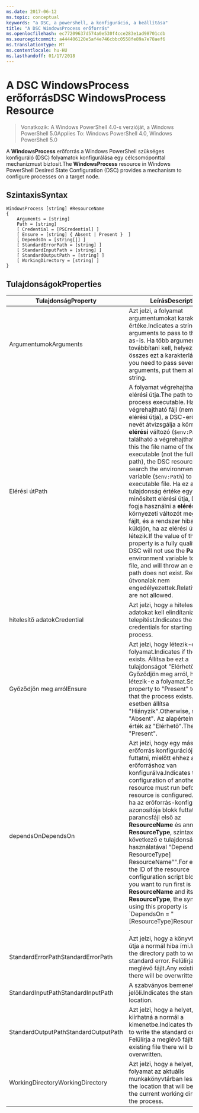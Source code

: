 ```yaml
---
ms.date: 2017-06-12
ms.topic: conceptual
keywords: "a DSC, a powershell, a konfiguráció, a beállítása"
title: "A DSC WindowsProcess erőforrás"
ms.openlocfilehash: ec77209637d574a0e530f4cce283e1ad98701cdb
ms.sourcegitcommit: a444406120e5af4e746cbbc0558fe89a7e78aef6
ms.translationtype: MT
ms.contentlocale: hu-HU
ms.lasthandoff: 01/17/2018
---
```

# <a name="dsc-windowsprocess-resource"></a><span data-ttu-id="93ddc-103">A DSC WindowsProcess erőforrás</span><span class="sxs-lookup"><span data-stu-id="93ddc-103">DSC WindowsProcess Resource</span></span>

> <span data-ttu-id="93ddc-104">Vonatkozik: A Windows PowerShell 4.0-s verzióját, a Windows PowerShell 5.0</span><span class="sxs-lookup"><span data-stu-id="93ddc-104">Applies To: Windows PowerShell 4.0, Windows PowerShell 5.0</span></span>

<span data-ttu-id="93ddc-105">A **WindowsProcess** erőforrás a Windows PowerShell szükséges konfiguráló (DSC) folyamatok konfigurálása egy célcsomóponttal mechanizmust biztosít.</span><span class="sxs-lookup"><span data-stu-id="93ddc-105">The **WindowsProcess** resource in Windows PowerShell Desired State Configuration (DSC) provides a mechanism to configure processes on a target node.</span></span>

## <a name="syntax"></a><span data-ttu-id="93ddc-106">Szintaxis</span><span class="sxs-lookup"><span data-stu-id="93ddc-106">Syntax</span></span>

```
WindowsProcess [string] #ResourceName
{
    Arguments = [string]
    Path = [string]
    [ Credential = [PSCredential] ]
    [ Ensure = [string] { Absent | Present }  ]
    [ DependsOn = [string[]] ]
    [ StandardErrorPath = [string] ]
    [ StandardInputPath = [string] ]
    [ StandardOutputPath = [string] ]
    [ WorkingDirectory = [string] ]
}
```

## <a name="properties"></a><span data-ttu-id="93ddc-107">Tulajdonságok</span><span class="sxs-lookup"><span data-stu-id="93ddc-107">Properties</span></span>
|  <span data-ttu-id="93ddc-108">Tulajdonság</span><span class="sxs-lookup"><span data-stu-id="93ddc-108">Property</span></span>  |  <span data-ttu-id="93ddc-109">Leírás</span><span class="sxs-lookup"><span data-stu-id="93ddc-109">Description</span></span>   | 
|---|---| 
| <span data-ttu-id="93ddc-110">Argumentumok</span><span class="sxs-lookup"><span data-stu-id="93ddc-110">Arguments</span></span>| <span data-ttu-id="93ddc-111">Azt jelzi, a folyamat argumentumokat karakterlánc-értéke.</span><span class="sxs-lookup"><span data-stu-id="93ddc-111">Indicates a string of arguments to pass to the process as-is.</span></span> <span data-ttu-id="93ddc-112">Ha több argumentumot továbbítani kell, helyezze őket az összes ezt a karakterláncot.</span><span class="sxs-lookup"><span data-stu-id="93ddc-112">If you need to pass several arguments, put them all in this string.</span></span>| 
| <span data-ttu-id="93ddc-113">Elérési út</span><span class="sxs-lookup"><span data-stu-id="93ddc-113">Path</span></span>| <span data-ttu-id="93ddc-114">A folyamat végrehajtható fájl elérési útja.</span><span class="sxs-lookup"><span data-stu-id="93ddc-114">The path to the process executable.</span></span> <span data-ttu-id="93ddc-115">Ha ez a végrehajtható fájl (nem a teljes elérési útja), a DSC-erőforrás nevét átvizsgálja a környezet **elérési** változó (`$env:Path`) található a végrehajtható fájl.</span><span class="sxs-lookup"><span data-stu-id="93ddc-115">If this the file name of the executable (not the fully qualified path), the DSC resource will search the environment **Path** variable (`$env:Path`) to find the executable file.</span></span> <span data-ttu-id="93ddc-116">Ha ez a tulajdonság értéke egy teljesen minősített elérési útja, DSC nem fogja használni a **elérési** környezeti változót megtalálják a fájlt, és a rendszer hibaüzenetet küldjön, ha az elérési út nem létezik.</span><span class="sxs-lookup"><span data-stu-id="93ddc-116">If the value of this property is a fully qualified path, DSC will not use the **Path** environment variable to find the file, and will throw an error if the path does not exist.</span></span> <span data-ttu-id="93ddc-117">Relatív útvonalak nem engedélyezettek.</span><span class="sxs-lookup"><span data-stu-id="93ddc-117">Relative paths are not allowed.</span></span>| 
| <span data-ttu-id="93ddc-118">hitelesítő adatok</span><span class="sxs-lookup"><span data-stu-id="93ddc-118">Credential</span></span>| <span data-ttu-id="93ddc-119">Azt jelzi, hogy a hitelesítő adatokat kell elindítania a telepítést.</span><span class="sxs-lookup"><span data-stu-id="93ddc-119">Indicates the credentials for starting the process.</span></span>| 
| <span data-ttu-id="93ddc-120">Győződjön meg arról</span><span class="sxs-lookup"><span data-stu-id="93ddc-120">Ensure</span></span>| <span data-ttu-id="93ddc-121">Azt jelzi, hogy létezik-e a folyamat.</span><span class="sxs-lookup"><span data-stu-id="93ddc-121">Indicates if the process exists.</span></span> <span data-ttu-id="93ddc-122">Állítsa be ezt a tulajdonságot "Elérhető" Győződjön meg arról, hogy létezik-e a folyamat.</span><span class="sxs-lookup"><span data-stu-id="93ddc-122">Set this property to "Present" to ensure that the process exists.</span></span> <span data-ttu-id="93ddc-123">Egyéb esetben állítsa "Hiányzik".</span><span class="sxs-lookup"><span data-stu-id="93ddc-123">Otherwise, set it to "Absent".</span></span> <span data-ttu-id="93ddc-124">Az alapértelmezett érték az "Elérhető".</span><span class="sxs-lookup"><span data-stu-id="93ddc-124">The default is "Present".</span></span>| 
| <span data-ttu-id="93ddc-125">dependsOn</span><span class="sxs-lookup"><span data-stu-id="93ddc-125">DependsOn</span></span> | <span data-ttu-id="93ddc-126">Azt jelzi, hogy egy másik erőforrás konfigurációjának kell futtatni, mielőtt ehhez az erőforráshoz van konfigurálva.</span><span class="sxs-lookup"><span data-stu-id="93ddc-126">Indicates that the configuration of another resource must run before this resource is configured.</span></span> <span data-ttu-id="93ddc-127">Például, ha az erőforrás-konfiguráció azonosítója blokk futtatni kívánt parancsfájl első az __ResourceName__ és annak típusa __ResourceType__, szintaxisa a következő e tulajdonság használatával "DependsOn ="[ A ResourceType] ResourceName"".</span><span class="sxs-lookup"><span data-stu-id="93ddc-127">For example, if the ID of the resource configuration script block that you want to run first is __ResourceName__ and its type is __ResourceType__, the syntax for using this property is \`DependsOn = "[ResourceType]ResourceName"\`\` .</span></span>| 
| <span data-ttu-id="93ddc-128">StandardErrorPath</span><span class="sxs-lookup"><span data-stu-id="93ddc-128">StandardErrorPath</span></span>| <span data-ttu-id="93ddc-129">Azt jelzi, hogy a könyvtár elérési útja a normál hiba írni.</span><span class="sxs-lookup"><span data-stu-id="93ddc-129">Indicates the directory path to write the standard error.</span></span> <span data-ttu-id="93ddc-130">Felülírja a meglévő fájlt.</span><span class="sxs-lookup"><span data-stu-id="93ddc-130">Any existing file there will be overwritten.</span></span>| 
| <span data-ttu-id="93ddc-131">StandardInputPath</span><span class="sxs-lookup"><span data-stu-id="93ddc-131">StandardInputPath</span></span>| <span data-ttu-id="93ddc-132">A szabványos bemeneti helyét jelöli.</span><span class="sxs-lookup"><span data-stu-id="93ddc-132">Indicates the standard input location.</span></span>| 
| <span data-ttu-id="93ddc-133">StandardOutputPath</span><span class="sxs-lookup"><span data-stu-id="93ddc-133">StandardOutputPath</span></span>| <span data-ttu-id="93ddc-134">Azt jelzi, hogy a helyet, ahova kiírhatná a normál a kimenetbe.</span><span class="sxs-lookup"><span data-stu-id="93ddc-134">Indicates the location to write the standard output.</span></span> <span data-ttu-id="93ddc-135">Felülírja a meglévő fájlt.</span><span class="sxs-lookup"><span data-stu-id="93ddc-135">Any existing file there will be overwritten.</span></span>| 
| <span data-ttu-id="93ddc-136">WorkingDirectory</span><span class="sxs-lookup"><span data-stu-id="93ddc-136">WorkingDirectory</span></span>| <span data-ttu-id="93ddc-137">Azt jelzi, hogy a helyet, a folyamat az aktuális munkakönyvtárban lesz.</span><span class="sxs-lookup"><span data-stu-id="93ddc-137">Indicates the location that will be used as the current working directory for the process.</span></span>| 

